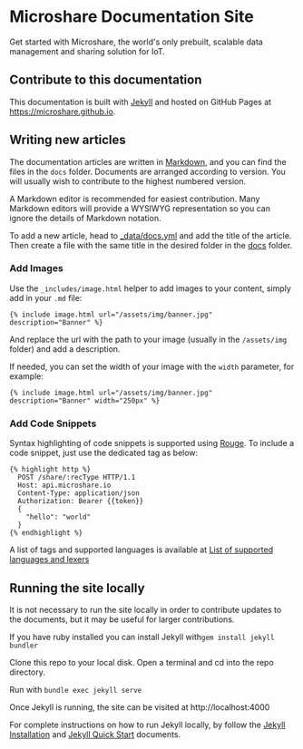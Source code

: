 # Microshare Documentation Site

Get started with Microshare, the world's only prebuilt, scalable data management and sharing solution for IoT.

## Contribute to this documentation
This documentation is built with [Jekyll](https://jekyllrb.com/) and hosted on GitHub Pages at https://microshare.github.io.

## Writing new articles
The documentation articles are written in [Markdown](https://daringfireball.net/projects/markdown/), and you can find the files in the `docs` folder. Documents are arranged according to version. You will usually wish to contribute to the highest numbered version. 

A Markdown editor is recommended for easiest contribution. Many Markdown editors will provide a WYSIWYG representation so you can ignore the details of Markdown notation.

To add a new article, head to [_data/docs.yml](_data/docs.yml) and add the title of the article.
Then create a file with the same title in the desired folder in the [docs](docs) folder.

### Add Images
Use the `_includes/image.html` helper to add images to your content, simply add in your `.md` file:

`{% include image.html url="/assets/img/banner.jpg" description="Banner" %}`

And replace the url with the path to your image (usually in the `/assets/img` folder) and add a description.

If needed, you can set the width of your image with the `width` parameter, for example:

`{% include image.html url="/assets/img/banner.jpg" description="Banner" width="250px" %}`

### Add Code Snippets
Syntax highlighting of code snippets is supported using [Rouge](http://rouge.jneen.net/).
To include a code snippet, just use the dedicated tag as below:

```
{% highlight http %}
  POST /share/:recType HTTP/1.1
  Host: api.microshare.io
  Content-Type: application/json
  Authorization: Bearer {{token}}
  {
    "hello": "world"
  }
{% endhighlight %}
```

A list of tags and supported languages is available at [List of supported languages and lexers](https://github.com/jneen/rouge/wiki/List-of-supported-languages-and-lexers)

## Running the site locally
It is not necessary to run the site locally in order to contribute updates to the documents, but it may be useful for larger contributions.

If you have ruby installed you can install Jekyll with`gem install jekyll bundler`

Clone this repo to your local disk. Open a terminal and cd into the repo directory.

Run with `bundle exec jekyll serve`

Once Jekyll is running, the site can be visited at http://localhost:4000

For complete instructions on how to run Jekyll locally, by follow the [Jekyll Installation](https://jekyllrb.com/docs/installation/) and [Jekyll Quick Start](https://jekyllrb.com/docs/) documents.
